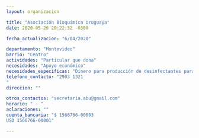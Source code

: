 ```yaml
---
layout: organizacion

title: "Asociación Bioquímica Uruguaya"
date: 2020-05-26 20:22:32 -0300

fecha_actualizacion: "6/04/2020"

departamento: "Montevideo"
barrio: "Centro"
actividades: "Particular que dona"
necesidades: "Apoyo económico"
necesidades_especificas: "Dinero para producción de desinfectantes para población vulnerable"
telefono_contacto: "2903 1321
"
direccion: ""

otros_contactos: "secretaria.abu@gmail.com"
horario: " - "
aclaraciones: ""
cuenta_bancaria: "$ 1566766-00003 
USD 1566766-00001"

---
```

